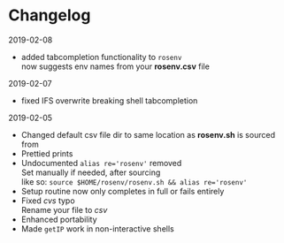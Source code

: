 # Changelog

2019-02-08
+ added tabcompletion functionality to `rosenv`  
now suggests env names from your **rosenv.csv** file  

2019-02-07
- fixed IFS overwrite breaking shell tabcompletion

2019-02-05
+ Changed default csv file dir to same location as **rosenv.sh** is sourced from
+ Prettied prints
+ Undocumented `alias re='rosenv'` removed  
Set manually if needed, after sourcing  
like so: `source $HOME/rosenv/rosenv.sh && alias re='rosenv'`
+ Setup routine now only completes in full or fails entirely
+ Fixed *cvs* typo  
Rename your file to *csv*
+ Enhanced portability
+ Made `getIP` work in non-interactive shells
